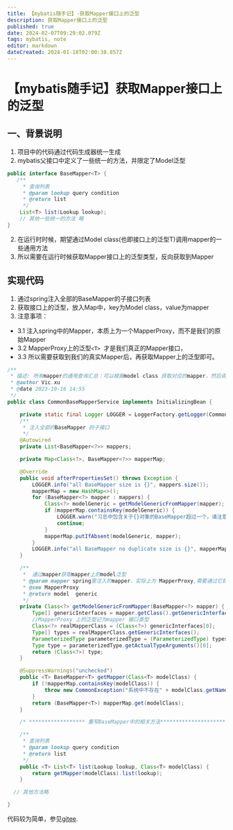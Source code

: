 ```yaml
---
title: 【mybatis随手记】-获取Mapper接口上的泛型
description: 获取Mapper接口上的泛型
published: true
date: 2024-02-07T09:29:02.079Z
tags: mybatis, note
editor: markdown
dateCreated: 2024-01-18T02:00:38.857Z
---
```


# 【mybatis随手记】获取Mapper接口上的泛型

## 一、背景说明
1. 项目中的代码通过代码生成器统一生成
2. mybatis父接口中定义了一些统一的方法，并限定了Model泛型
```java
public interface BaseMapper<T> {
   /**
     * 查询列表
     * @param lookup query condition
     * @return list
     */
    List<T> list(Lookup lookup);
    // 其他一些统一的方法 略
}
```

2. 在运行时时候，期望通过Model class(也即接口上的泛型T)调用mapper的一些通用方法
3. 所以需要在运行时候获取Mapper接口上的泛型类型，反向获取到Mapper

## 实现代码
1. 通过spring注入全部的BaseMapper的子接口列表
2. 获取接口上的泛型，放入Map中，key为Model class，value为mapper
3. 注意事项：
  - 3.1 注入spring中的Mapper，本质上为一个MapperProxy，而不是我们的原始Mapper
  - 3.2 MapperProxy上的泛型`<T> `才是我们真正的Mapper接口，
  - 3.3 所以需要获取到我们的真实Mapper后，再获取Mapper上的泛型即可。

```java
/**
 * 描述: 所有mapper的通用查询汇总：可以根据model class 获取对应的mapper，然后调用BaseMapper的通用数据库操作
 * @author Vic.xu
 * @date 2023-10-16 14:55
 */
public class CommonBaseMapperService implements InitializingBean {

    private static final Logger LOGGER = LoggerFactory.getLogger(CommonBaseMapperService.class);
    /**
     * 注入全部的BaseMapper 的子接口
     */
    @Autowired
    private List<BaseMapper<?>> mappers;

    private Map<Class<?>, BaseMapper<?>> mapperMap;

    @Override
    public void afterPropertiesSet() throws Exception {
        LOGGER.info("all BaseMapper size is {}", mappers.size());
        mapperMap = new HashMap<>();
        for (BaseMapper<?> mapper : mappers) {
            Class<?> modelGeneric = getModelGenericFromMapper(mapper);
            if (mapperMap.containsKey(modelGeneric)) {
                LOGGER.warn("习总中包含关于{}对象的BaseMapper超过一个，请注意检查", modelGeneric.getName());
                continue;
            }
            mapperMap.putIfAbsent(modelGeneric, mapper);
        }
        LOGGER.info("all BaseMapper no duplicate size is {}", mapperMap.size());
    }

    /**
     *  通过mapper获取mapper上的model泛型
     * @param mapper spring里注入的mapper，实际上为 MapperProxy,需要通过它获取到真实的mapper接口类，然后获取mapper上的泛型
     * @see MapperProxy
     * @return model  generic
     */
    private Class<?> getModelGenericFromMapper(BaseMapper<?> mapper) {
        Type[] genericInterfaces = mapper.getClass().getGenericInterfaces();
        //MapperProxy 上的泛型记为mapper 接口类型
        Class<?> realMapperClass = (Class<?>) genericInterfaces[0];
        Type[] types = realMapperClass.getGenericInterfaces();
        ParameterizedType parameterizedType = (ParameterizedType) types[0];
        Type type = parameterizedType.getActualTypeArguments()[0];
        return (Class<?>) type;
    }

    @SuppressWarnings("unchecked")
    public <T> BaseMapper<T> getMapper(Class<T> modelClass) {
        if (!mapperMap.containsKey(modelClass)) {
            throw new CommonException("系统中不存在" + modelClass.getName() + "对象队形的Mapper!");
        }
        return (BaseMapper<T>) mapperMap.get(modelClass);
    }

    /* ****************** 重写BaseMapper中的相关方法***************************************/

    /**
     * 查询列表
     * @param lookup query condition
     * @return list
     */
    public <T> List<T> list(Lookup lookup, Class<T> modelClass) {
        return getMapper(modelClass).list(lookup);
    }

  // 其他方法略

}

```

代码较为简单，参见[gitee](https://gitee.com/xuqiudong/boot-support/blob/master/lcxm-common-base/src/main/java/cn/xuqiudong/common/base/service/CommonBaseMapperService.java).